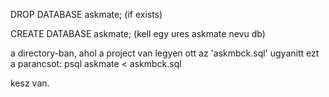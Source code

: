 DROP DATABASE askmate;
(if exists)

CREATE DATABASE askmate;
(kell egy ures askmate nevu db)

a directory-ban, ahol a project van legyen ott az 'askmbck.sql'
ugyanitt ezt a parancsot:
psql askmate < askmbck.sql

kesz van.

